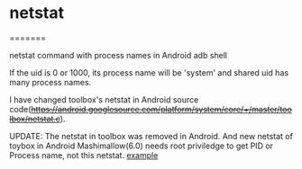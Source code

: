 # netstat
=======

netstat command with process names in Android adb shell

If the uid is 0 or 1000, its process name will be 'system' and shared uid has many process names.

I have changed toolbox's netstat in Android source code(~~https://android.googlesource.com/platform/system/core/+/master/toolbox/netstat.c~~).

UPDATE: The netstat in toolbox was removed in Android. And new netstat of toybox in Android Mashimallow(6.0) needs root priviledge to get PID or Process name, not this netstat.
[example](sample.png)
